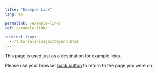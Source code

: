 ```yaml
---
title: "Example Link"
lang: en

permalink: /example-link/
ref: /example-link/

redirect_from:
  - /tutorials/images/beyond.html
---
```


This page is used just as a destination for example links.

Please use your browser <a href="javascript:history.back();">back button</a> to return to the page you were on.